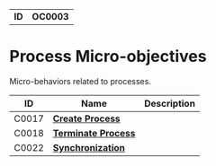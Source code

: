 |||
|---|---|
|**ID**|**OC0003**|


# Process Micro-objectives #
Micro-behaviors related to processes.

|ID|Name|Description|
|---|---|---|
|C0017|[**Create Process**](https://github.com/MBCProject/mbc-markdown/blob/master/micro-behaviors/processes/create-process.md)||
|C0018|[**Terminate Process**](https://github.com/MBCProject/mbc-markdown/blob/master/micro-behaviors/processes/terminate-process.md)||
|C0022|[**Synchronization**](https://github.com/MBCProject/mbc-markdown/blob/master/micro-behaviors/processes/synchronization.md)||
